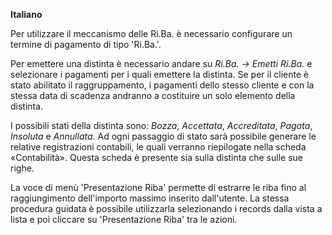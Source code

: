 **Italiano**

Per utilizzare il meccanismo delle Ri.Ba. è necessario configurare un
termine di pagamento di tipo 'Ri.Ba.'.

Per emettere una distinta è necessario andare su *Ri.Ba. → Emetti
Ri.Ba.* e selezionare i pagamenti per i quali emettere la distinta. Se
per il cliente è stato abilitato il raggruppamento, i pagamenti dello
stesso cliente e con la stessa data di scadenza andranno a costituire un
solo elemento della distinta.

I possibili stati della distinta sono: *Bozza*, *Accettata*,
*Accreditata*, *Pagata*, *Insoluta* e *Annullata*. Ad ogni passaggio di
stato sarà possibile generare le relative registrazioni contabili, le
quali verranno riepilogate nella scheda «Contabilità». Questa scheda è
presente sia sulla distinta che sulle sue righe.

La voce di menù 'Presentazione Riba' permette di estrarre le riba fino
al raggiungimento dell'importo massimo inserito dall'utente. La stessa
procedura guidata è possibile utilizzarla selezionando i records dalla
vista a lista e poi cliccare su 'Presentazione Riba' tra le azioni.
